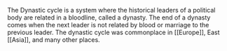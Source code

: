 The Dynastic cycle is a system where the historical leaders of a political body are related in a bloodline, called a dynasty. The end of a dynasty comes when the next leader is not related by blood or marriage to the previous leader. The dynastic cycle was commonplace in [[Europe]], East [[Asia]], and many other places.